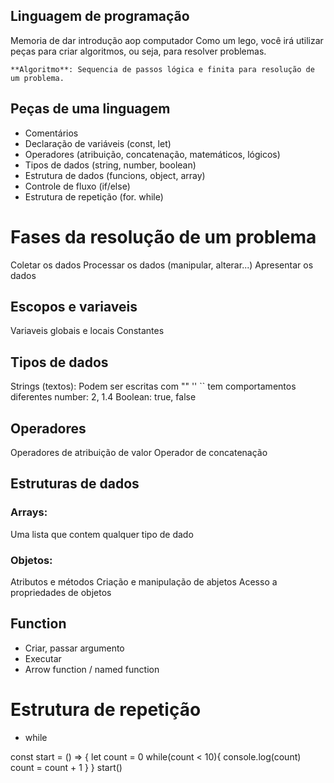 ## Linguagem de programação

Memoria de dar introdução aop computador
Como um lego, você irá utilizar peças para criar algoritmos, ou seja, para resolver problemas.

    **Algoritmo**: Sequencia de passos lógica e finita para resolução de um problema.

## Peças de uma linguagem

- Comentários
- Declaração de variáveis (const, let)
- Operadores (atribuição, concatenação, matemáticos, lógicos)
- Tipos de dados (string, number, boolean)
- Estrutura de dados (funcions, object, array)
- Controle de fluxo (if/else)
- Estrutura de repetição (for. while)

# Fases da resolução de um problema

Coletar os dados
Processar os dados (manipular, alterar...)
Apresentar os dados

## Escopos e variaveis

Variaveis globais e locais
Constantes

## Tipos de dados

Strings (textos): Podem ser escritas com "" '' `` tem comportamentos diferentes
number: 2, 1.4
Boolean: true, false

## Operadores

Operadores de atribuição de valor
Operador de concatenação

## Estruturas de dados

### Arrays:

Uma lista que contem qualquer tipo de dado

### Objetos:

Atributos e métodos
Criação e manipulação de abjetos
Acesso a propriedades de objetos

## Function

- Criar, passar argumento
- Executar
- Arrow function / named function

# Estrutura de repetição

- while

const start = () => {
    let count = 0
    while(count < 10){
        console.log(count)
        count = count + 1
    }
}
start()